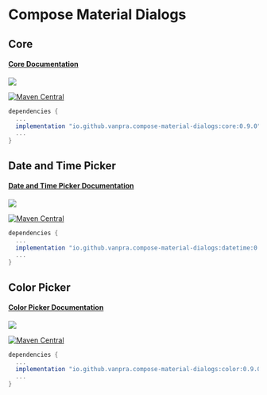 # Compose Material Dialogs

## Core

#### [Core Documentation](Core.md)

![](https://raw.githubusercontent.com/vanpra/compose-material-dialogs/main/imgs/full_core.png)

[![Maven Central](https://maven-badges.herokuapp.com/maven-central/io.github.vanpra.compose-material-dialogs/core/badge.svg)](https://maven-badges.herokuapp.com/maven-central/io.github.vanpra.compose-material-dialogs/core)

```gradle
dependencies {
  ...
  implementation "io.github.vanpra.compose-material-dialogs:core:0.9.0" 
  ...
}
```

## Date and Time Picker

#### [Date and Time Picker Documentation](DateTimePicker.md)

![](https://raw.githubusercontent.com/vanpra/compose-material-dialogs/main/imgs/date_and_time.png)

[![Maven Central](https://maven-badges.herokuapp.com/maven-central/io.github.vanpra.compose-material-dialogs/datetime/badge.svg)](https://maven-badges.herokuapp.com/maven-central/io.github.vanpra.compose-material-dialogs/datetime)

```gradle
dependencies {
  ...
  implementation "io.github.vanpra.compose-material-dialogs:datetime:0.9.0"
  ...
}
```

## Color Picker

#### [Color Picker Documentation](ColorPicker.md)

![](https://raw.githubusercontent.com/vanpra/compose-material-dialogs/main/imgs/color_picker.png)

[![Maven Central](https://maven-badges.herokuapp.com/maven-central/io.github.vanpra.compose-material-dialogs/color/badge.svg)](https://maven-badges.herokuapp.com/maven-central/io.github.vanpra.compose-material-dialogs/color)

```gradle
dependencies {
  ...
  implementation "io.github.vanpra.compose-material-dialogs:color:0.9.0"
  ...
}
```
